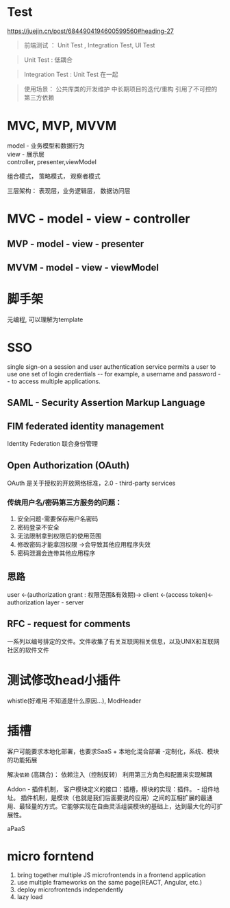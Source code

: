 # Test

https://juejin.cn/post/6844904194600599560#heading-27

>前端测试 ： Unit Test , Integration Test, UI Test

>Unit Test : 低耦合

>Integration Test : Unit Test 在一起

>使用场景：
公共库类的开发维护
中长期项目的迭代/重构
引用了不可控的第三方依赖


# MVC, MVP, MVVM

model - 业务模型和数据行为  
view - 展示层  
controller, presenter,viewModel

组合模式， 策略模式， 观察者模式

三层架构： 表现层，业务逻辑层， 数据访问层

# MVC - model - view - controller

## MVP - model - view - presenter

## MVVM - model - view - viewModel

# 脚手架
元编程, 可以理解为template


# SSO
single sign-on
a session and user authentication service
permits a user to use one set of login credentials -- for example, a username and password -- to access multiple applications. 

## SAML - Security Assertion Markup Language
## FIM federated identity management
Identity Federation  联合身份管理
## Open Authorization (OAuth)
OAuth 是关于授权的开放网络标准，2.0 - third-party services

### 传统用户名/密码第三方服务的问题：  
1. 安全问题-需要保存用户名密码  
2. 密码登录不安全  
3. 无法限制拿到权限后的使用范围  
4. 修改密码才能拿回权限 ->会导致其他应用程序失效  
5. 密码泄漏会连带其他应用程序  

## 思路
user <-(authorization grant : 权限范围&有效期)-> client <-(access token)<-  authorization layer - server



## RFC - request for comments
一系列以编号排定的文件。文件收集了有关互联网相关信息，以及UNIX和互联网社区的软件文件

# 测试修改head小插件
whistle(好难用 不知道是什么原因...), ModHeader

# 插槽 
客户可能要求本地化部署，也要求SaaS + 本地化混合部署
-定制化，系统、模块的功能拓展

解决`依赖` (高耦合)：
依赖注入（控制反转）
利用第三方角色和配置来实现解耦

Addon - 插件机制， 客户模块定义的接口：插槽，模块的实现：插件。 - 组件地址。
插件机制，是模块（也就是我们后面要说的应用）之间的互相扩展的最通用、最轻量的方式。它能够实现在自由灵活组装模块的基础上，达到最大化的可扩展性。

aPaaS


# micro forntend
1. bring together multiple JS microfrontends in a frontend application
2. use multiple frameworks on the same page(REACT, Angular, etc.)
3. deploy microfrontends independently
4. lazy load


